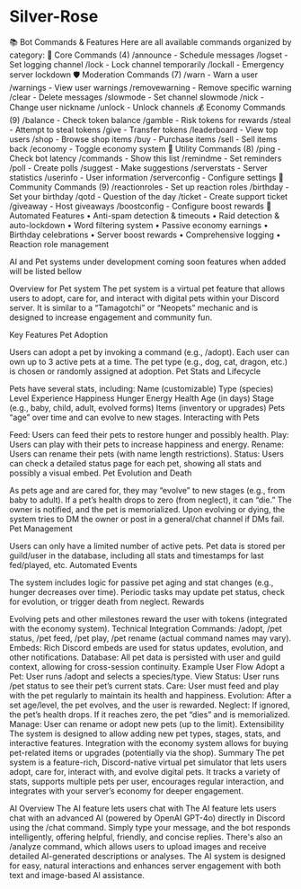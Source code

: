 # Silver-Rose

📚 Bot Commands & Features
Here are all available commands organized by category:
🔧 Core Commands (4)
/announce - Schedule messages
/logset - Set logging channel
/lock - Lock channel temporarily
/lockall - Emergency server lockdown
🛡️ Moderation Commands (7)
/warn - Warn a user
/warnings - View user warnings
/removewarning - Remove specific warning
/clear - Delete messages
/slowmode - Set channel slowmode
/nick - Change user nickname
/unlock - Unlock channels
💰 Economy Commands (9)
/balance - Check token balance
/gamble - Risk tokens for rewards
/steal - Attempt to steal tokens
/give - Transfer tokens
/leaderboard - View top users
/shop - Browse shop items
/buy - Purchase items
/sell - Sell items back
/economy - Toggle economy system
🔧 Utility Commands (8)
/ping - Check bot latency
/commands - Show this list
/remindme - Set reminders
/poll - Create polls
/suggest - Make suggestions
/serverstats - Server statistics
/userinfo - User information
/serverconfig - Configure settings
👥 Community Commands (9)
/reactionroles - Set up reaction roles
/birthday - Set your birthday
/qotd - Question of the day
/ticket - Create support ticket
/giveaway - Host giveaways
/boostconfig - Configure boost rewards
🤖 Automated Features
• Anti-spam detection & timeouts
• Raid detection & auto-lockdown
• Word filtering system
• Passive economy earnings
• Birthday celebrations
• Server boost rewards
• Comprehensive logging
• Reaction role management

AI and Pet systems under development coming soon features when added will be listed bellow 

Overview for Pet system
The pet system is a virtual pet feature that allows users to adopt, care for, and interact with digital pets within your Discord server. It is similar to a “Tamagotchi” or “Neopets” mechanic and is designed to increase engagement and community fun.

Key Features
Pet Adoption

Users can adopt a pet by invoking a command (e.g., /adopt).
Each user can own up to 3 active pets at a time.
The pet type (e.g., dog, cat, dragon, etc.) is chosen or randomly assigned at adoption.
Pet Stats and Lifecycle

Pets have several stats, including:
Name (customizable)
Type (species)
Level
Experience
Happiness
Hunger
Energy
Health
Age (in days)
Stage (e.g., baby, child, adult, evolved forms)
Items (inventory or upgrades)
Pets “age” over time and can evolve to new stages.
Interacting with Pets

Feed: Users can feed their pets to restore hunger and possibly health.
Play: Users can play with their pets to increase happiness and energy.
Rename: Users can rename their pets (with name length restrictions).
Status: Users can check a detailed status page for each pet, showing all stats and possibly a visual embed.
Pet Evolution and Death

As pets age and are cared for, they may “evolve” to new stages (e.g., from baby to adult).
If a pet’s health drops to zero (from neglect), it can “die.” The owner is notified, and the pet is memorialized.
Upon evolving or dying, the system tries to DM the owner or post in a general/chat channel if DMs fail.
Pet Management

Users can only have a limited number of active pets.
Pet data is stored per guild/user in the database, including all stats and timestamps for last fed/played, etc.
Automated Events

The system includes logic for passive pet aging and stat changes (e.g., hunger decreases over time).
Periodic tasks may update pet status, check for evolution, or trigger death from neglect.
Rewards

Evolving pets and other milestones reward the user with tokens (integrated with the economy system).
Technical Integration
Commands:
/adopt, /pet status, /pet feed, /pet play, /pet rename (actual command names may vary).
Embeds:
Rich Discord embeds are used for status updates, evolution, and other notifications.
Database:
All pet data is persisted with user and guild context, allowing for cross-session continuity.
Example User Flow
Adopt a Pet:
User runs /adopt and selects a species/type.
View Status:
User runs /pet status to see their pet’s current stats.
Care:
User must feed and play with the pet regularly to maintain its health and happiness.
Evolution:
After a set age/level, the pet evolves, and the user is rewarded.
Neglect:
If ignored, the pet’s health drops. If it reaches zero, the pet “dies” and is memorialized.
Manage:
User can rename or adopt new pets (up to the limit).
Extensibility
The system is designed to allow adding new pet types, stages, stats, and interactive features.
Integration with the economy system allows for buying pet-related items or upgrades (potentially via the shop).
Summary
The pet system is a feature-rich, Discord-native virtual pet simulator that lets users adopt, care for, interact with, and evolve digital pets. It tracks a variety of stats, supports multiple pets per user, encourages regular interaction, and integrates with your server’s economy for deeper engagement.

AI Overview
The AI feature lets users chat with
The AI feature lets users chat with an advanced AI (powered by OpenAI GPT-4o) directly in Discord using the /chat command. Simply type your message, and the bot responds intelligently, offering helpful, friendly, and concise replies. There's also an /analyze command, which allows users to upload images and receive detailed AI-generated descriptions or analyses. The AI system is designed for easy, natural interactions and enhances server engagement with both text and image-based AI assistance.
